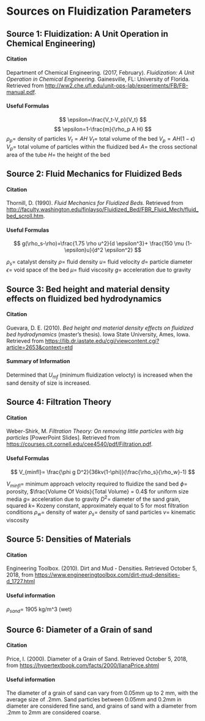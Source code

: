 # Sources on Fluidization Parameters

## Source 1: Fluidization: A Unit Operation in Chemical Engineering)
#### Citation
Department of Chemical Engineering. (2017, February). *Fluidization: A Unit Operation in Chemical Engineering.* Gainesville, FL: University of Florida. Retrieved from http://ww2.che.ufl.edu/unit-ops-lab/experiments/FB/FB-manual.pdf.

#### Useful Formulas
$$ \epsilon=\frac{V_t-V_p}{V_t} $$
$$ \epsilon=1-\frac{m}{\rho_p A H} $$
$\rho_p =$ density of particles
$V_t = AH$
$V_t =$ total volume of the bed
$V_p = AH(1-\epsilon)$
$V_p =$ total volume of particles within the fluidized bed
$A =$ the cross sectional area of the tube
$H =$ the height of the bed

## Source 2: Fluid Mechanics for Fluidized Beds
#### Citation
Thornill, D. (1990). *Fluid Mechanics for Fluidized Beds.* Retrieved from http://faculty.washington.edu/finlayso/Fluidized_Bed/FBR_Fluid_Mech/fluid_bed_scroll.htm.

#### Useful Formulas

$$ g(\rho_s-\rho)=\frac{1.75 \rho u^2}{d \epsilon^3}+ \frac{150 \mu (1-\epsilon)u}{d^2 \epsilon^2} $$

$\rho_s =$ catalyst density
$\rho =$ fluid density
$u =$ fluid velocity
$d =$ particle diameter
$\epsilon =$ void space of the bed
$\mu =$ fluid viscosity
$g =$ acceleration due to gravity

## Source 3: Bed height and material density effects on fluidized bed hydrodynamics
#### Citation
Guevara, D. E. (2010). *Bed height and material density effects on fluidized bed hydrodynamics* (master’s thesis). Iowa State University, Ames, Iowa. Retrieved from https://lib.dr.iastate.edu/cgi/viewcontent.cgi?article=2653&context=etd

#### Summary of Information

Determined that $U_{mf}$ (minimum fluidization velocty) is increased when the sand density of size is increased.

## Source 4: Filtration Theory
#### Citation
Weber-Shirk, M. *Filtration Theory: On removing little particles with big particles* [PowerPoint Slides]. Retrieved from https://courses.cit.cornell.edu/cee4540/pdf/Filtration.pdf.

#### Useful Formulas
$$ V_{minfl}= \frac{\phi g D^2}{36kv(1-\phi)}(\frac{\rho_s}{\rho_w}-1) $$

$V_{minfl} =$ minimum approach velocity required to fluidize the sand bed
$\phi =$ porosity, $\frac{Volume Of Voids}{Total Volume} = 0.4$ for uniform size media
$g =$ acceleration due to gravity
$D^2 =$ diameter of the sand grain, squared
$k =$ Kozeny constant, approximately equal to 5 for most filtration conditions
$\rho_w =$ density of water
$\rho_s =$ density of sand particles
$v =$ kinematic viscosity

## Source 5: Densities of Materials
#### Citation
Engineering Toolbox. (2010). Dirt and Mud - Densities. Retrieved October 5, 2018, from https://www.engineeringtoolbox.com/dirt-mud-densities-d_1727.html

#### Useful information

$\rho_{sand} =$ 1905 kg/m^3 (wet)

## Source 6: Diameter of a Grain of sand
#### Citation
Price, I. (2000). Diameter of a Grain of Sand. Retrieved October 5, 2018, from https://hypertextbook.com/facts/2000/IlanaPrice.shtml

#### Useful information

The diameter of a grain of sand can vary from 0.05mm up to 2 mm, with the average size of .2mm. Sand particles between 0.05mm and 0.2mm in diameter are considered fine sand, and grains of sand with a diameter from .2mm to 2mm are considered coarse.
